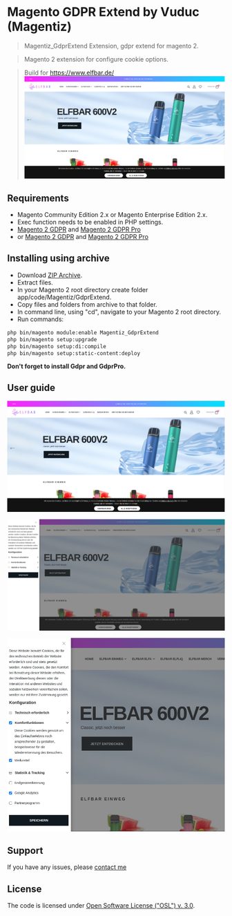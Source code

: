 # Magento GDPR Extend by Vuduc (Magentiz)
> Magentiz_GdprExtend Extension, gdpr extend for magento 2.

> Magento 2 extension for configure cookie options.

> Build for https://www.elfbar.de/
![elfbar](https://raw.githubusercontent.com/vdvuong/gdpr-extend/master/docs/main.png)

## Requirements
  * Magento Community Edition 2.x or Magento Enterprise Edition 2.x.
  * Exec function needs to be enabled in PHP settings.
  * [Magento 2 GDPR](https://github.com/mageplaza/magento-2-gdpr/) and [Magento 2 GDPR Pro](https://www.mageplaza.com/magento-2-gdpr-extension/)
  * or [Magento 2 GDPR](https://raw.githubusercontent.com/vdvuong/gdpr-extend/master/docs/module/Gdpr.zip) and [Magento 2 GDPR Pro](https://raw.githubusercontent.com/vdvuong/gdpr-extend/master/docs/module/GdprPro.zip)

## Installing using archive
  * Download [ZIP Archive](https://github.com/vdvuong/gdpr-extend/archive/refs/heads/master.zip).
  * Extract files.
  * In your Magento 2 root directory create folder app/code/Magentiz/GdprExtend.
  * Copy files and folders from archive to that folder.
  * In command line, using "cd", navigate to your Magento 2 root directory.
  * Run commands:
```
php bin/magento module:enable Magentiz_GdprExtend
php bin/magento setup:upgrade
php bin/magento setup:di:compile
php bin/magento setup:static-content:deploy
```

**Don't forget to install Gdpr and GdprPro.**

## User guide

![image](https://raw.githubusercontent.com/vdvuong/gdpr-extend/master/docs/main.png)

![image](https://raw.githubusercontent.com/vdvuong/gdpr-extend/master/docs/show.png)

![image](https://raw.githubusercontent.com/vdvuong/gdpr-extend/master/docs/select.png)

## Support
If you have any issues, please [contact me](mailto:vuongvd.se@gmail.com)

## License
The code is licensed under [Open Software License ("OSL") v. 3.0](http://opensource.org/licenses/osl-3.0.php).
